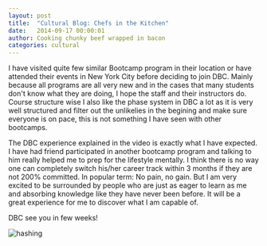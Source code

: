 ```yaml
---
layout: post
title:  "Cultural Blog: Chefs in the Kitchen"
date:   2014-09-17 00:00:01
author: Cooking chunky beef wrapped in bacon
categories: cultural
---
```

I have visited quite few similar Bootcamp program in their location or have attended their events in New York City before deciding to join DBC. Mainly because all programs are all very new and in the cases that many students don't know what they are doing, I hope the staff and their instructors do. Course structure wise I also like the phase system in DBC a lot as it is very well structured and filter out the unlikelies in the begining and make sure everyone is on pace, this is not something I have seen with other bootcamps.

The DBC experience explained in the video is exactly what I have expected. I have had friend participated in another bootcamp program and talking to him really helped me to prep for the lifestyle mentally. I think there is no way one can completely switch his/her career track within 3 months if they are not 200% committed. In popular term: No pain, no gain. But I am very excited to be surrounded by people who are just as eager to learn as me and absorbing knowledge like they have never been before. It will be a great experience for me to discover what I am capable of.

DBC see you in few weeks!

![hashing](http://33.media.tumblr.com/6e04e27abf17bf10a98c615eab58ca67/tumblr_mkxnewxFa11qzfjkho1_400.gif)